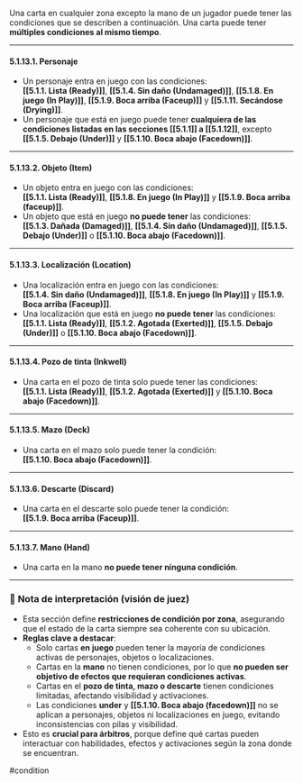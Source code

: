Una carta en cualquier zona excepto la mano de un jugador puede tener las condiciones que se describen a continuación.  Una carta puede tener **múltiples condiciones al mismo tiempo**.

---
#### **5.1.13.1. Personaje**
- Un personaje entra en juego con las condiciones:  
    **[[5.1.1. Lista (Ready)]]**, **[[5.1.4. Sin daño (Undamaged)]]**, **[[5.1.8. En juego (In Play)]]**, **[[5.1.9. Boca arriba (Faceup)]]** y **[[5.1.11. Secándose (Drying)]]**.
- Un personaje que está en juego puede tener **cualquiera de las condiciones listadas en las secciones [[5.1.1]] a [[5.1.12]]**,  excepto **[[5.1.5. Debajo (Under)]]** y **[[5.1.10. Boca abajo (Facedown)]]**.
---
#### **5.1.13.2. Objeto (Item)**
- Un objeto entra en juego con las condiciones:  
    **[[5.1.1. Lista (Ready)]]**, **[[5.1.8. En juego (In Play)]]** y **[[5.1.9. Boca arriba (faceup)]]**.
- Un objeto que está en juego **no puede tener** las condiciones:  
    **[[5.1.3. Dañada (Damaged)]]**, **[[5.1.4. Sin daño (Undamaged)]]**, **[[5.1.5. Debajo (Under)]]** o **[[5.1.10. Boca abajo (Facedown)]]**.
---
#### **5.1.13.3. Localización (Location)**
- Una localización entra en juego con las condiciones:  
    **[[5.1.4. Sin daño (Undamaged)]]**, **[[5.1.8. En juego (In Play)]]** y **[[5.1.9. Boca arriba (Faceup)]]**.
- Una localización que está en juego **no puede tener** las condiciones:  
    **[[5.1.1. Lista (Ready)]]**, **[[5.1.2. Agotada (Exerted)]]**, **[[5.1.5. Debajo (Under)]]** o **[[5.1.10. Boca abajo (Facedown)]]**.
---
#### **5.1.13.4. Pozo de tinta (Inkwell)**
- Una carta en el pozo de tinta solo puede tener las condiciones:  
    **[[5.1.1. Lista (Ready)]]**, **[[5.1.2. Agotada (Exerted)]]** y **[[5.1.10. Boca abajo (Facedown)]]**.
---
#### **5.1.13.5. Mazo (Deck)**
- Una carta en el mazo solo puede tener la condición:  
    **[[5.1.10. Boca abajo (Facedown)]]**.
---
#### **5.1.13.6. Descarte (Discard)**
- Una carta en el descarte solo puede tener la condición:  
    **[[5.1.9. Boca arriba (Faceup)]]**.
---
#### **5.1.13.7. Mano (Hand)**
- Una carta en la mano **no puede tener ninguna condición**.

---
### 🧾 **Nota de interpretación (visión de juez)**
- Esta sección define **restricciones de condición por zona**, asegurando que el estado de la carta siempre sea coherente con su ubicación. 
- **Reglas clave a destacar**:    
    - Solo cartas **en juego** pueden tener la mayoría de condiciones activas de personajes, objetos o localizaciones.        
    - Cartas en la **mano** no tienen condiciones, por lo que **no pueden ser objetivo de efectos que requieran condiciones activas**.        
    - Cartas en el **pozo de tinta, mazo o descarte** tienen condiciones limitadas, afectando visibilidad y activaciones.        
    - Las condiciones **under** y **[[5.1.10. Boca abajo (facedown)]]** no se aplican a personajes, objetos ni localizaciones en juego, evitando inconsistencias con pilas y visibilidad.        
- Esto es **crucial para árbitros**, porque define qué cartas pueden interactuar con habilidades, efectos y activaciones según la zona donde se encuentran.

#condition